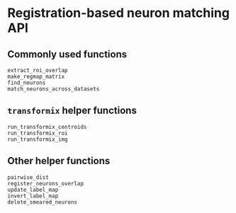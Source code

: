 # Registration-based neuron matching API

## Commonly used functions
```@docs
extract_roi_overlap
make_regmap_matrix
find_neurons
match_neurons_across_datasets
```

## `transformix` helper functions
```@docs
run_transformix_centroids
run_transformix_roi
run_transformix_img
```

## Other helper functions
```@docs
pairwise_dist
register_neurons_overlap
update_label_map
invert_label_map
delete_smeared_neurons
```
